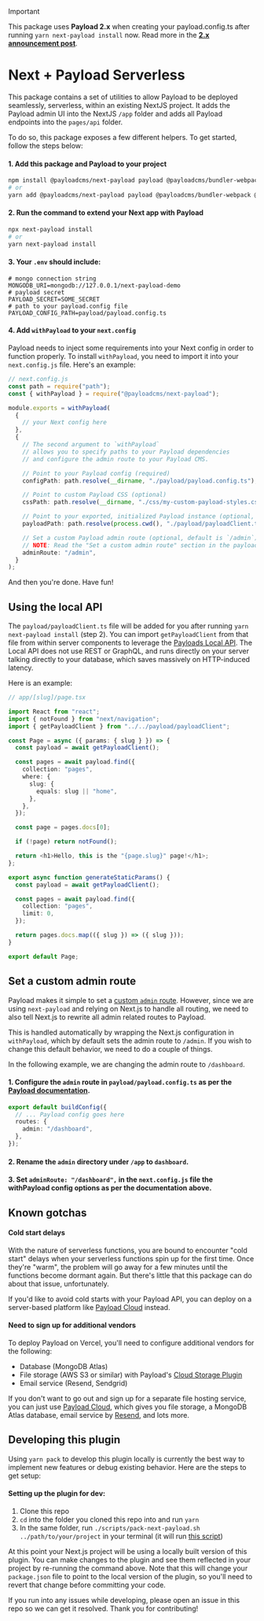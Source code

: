 > [!IMPORTANT]
> This package uses <strong>Payload 2.x</strong> when creating your payload.config.ts after running `yarn next-payload install` now. Read more in the <a target="_blank" href="https://payloadcms.com/blog/payload-2-0" rel="dofollow"><strong>2.x announcement post</strong></a>.

# Next + Payload Serverless

This package contains a set of utilities to allow Payload to be deployed seamlessly, serverless, within an existing NextJS project. It adds the Payload admin UI into the NextJS `/app` folder and adds all Payload endpoints into the `pages/api` folder.

To do so, this package exposes a few different helpers. To get started, follow the steps below:

#### 1. Add this package and Payload to your project

```bash
npm install @payloadcms/next-payload payload @payloadcms/bundler-webpack @payloadcms/db-mongodb @payloadcms/richtext-slate
# or
yarn add @payloadcms/next-payload payload @payloadcms/bundler-webpack @payloadcms/db-mongodb @payloadcms/richtext-slate
```

#### 2. Run the command to extend your Next app with Payload

```bash
npx next-payload install
# or
yarn next-payload install
```

#### 3. Your `.env` should include:

```env
# mongo connection string
MONGODB_URI=mongodb://127.0.0.1/next-payload-demo
# payload secret
PAYLOAD_SECRET=SOME_SECRET
# path to your payload.config file
PAYLOAD_CONFIG_PATH=payload/payload.config.ts
```

#### 4. Add `withPayload` to your `next.config`

Payload needs to inject some requirements into your Next config in order to function properly. To install `withPayload`, you need to import it into your `next.config.js` file. Here's an example:

```ts
// next.config.js
const path = require("path");
const { withPayload } = require("@payloadcms/next-payload");

module.exports = withPayload(
  {
    // your Next config here
  },
  {
    // The second argument to `withPayload`
    // allows you to specify paths to your Payload dependencies
    // and configure the admin route to your Payload CMS.

    // Point to your Payload config (required)
    configPath: path.resolve(__dirname, "./payload/payload.config.ts"),

    // Point to custom Payload CSS (optional)
    cssPath: path.resolve(__dirname, "./css/my-custom-payload-styles.css"),

    // Point to your exported, initialized Payload instance (optional, default shown below`)
    payloadPath: path.resolve(process.cwd(), "./payload/payloadClient.ts"),

    // Set a custom Payload admin route (optional, default is `/admin`)
    // NOTE: Read the "Set a custom admin route" section in the payload/next-payload README.
    adminRoute: "/admin",
  }
);
```

And then you're done. Have fun!

## Using the local API

The `payload/payloadClient.ts` file will be added for you after running `yarn next-payload install` (step 2). You can import `getPayloadClient` from that file from within server components to leverage the [Payloads Local API](https://payloadcms.com/docs/local-api/overview#local-api). The Local API does not use REST or GraphQL, and runs directly on your server talking directly to your database, which saves massively on HTTP-induced latency.

Here is an example:

```ts
// app/[slug]/page.tsx

import React from "react";
import { notFound } from "next/navigation";
import { getPayloadClient } from "../../payload/payloadClient";

const Page = async ({ params: { slug } }) => {
  const payload = await getPayloadClient();

  const pages = await payload.find({
    collection: "pages",
    where: {
      slug: {
        equals: slug || "home",
      },
    },
  });

  const page = pages.docs[0];

  if (!page) return notFound();

  return <h1>Hello, this is the "{page.slug}" page!</h1>;
};

export async function generateStaticParams() {
  const payload = await getPayloadClient();

  const pages = await payload.find({
    collection: "pages",
    limit: 0,
  });

  return pages.docs.map(({ slug }) => ({ slug }));
}

export default Page;
```

## Set a custom admin route

Payload makes it simple to set a [custom `admin` route](https://payloadcms.com/docs/configuration/overview#options). However, since we are using `next-payload` and relying on Next.js to handle all routing, we need to also tell Next.js to rewrite all admin related routes to Payload.

This is handled automatically by wrapping the Next.js configuration in `withPayload`, which by default sets the admin route to `/admin`. If you wish to change this default behavior, we need to do a couple of things.

In the following example, we are changing the admin route to `/dashboard`.

#### 1. Configure the `admin` route in `payload/payload.config.ts` as per the [Payload documentation](https://payloadcms.com/docs/configuration/overview#options).

```ts
export default buildConfig({
  // ... Payload config goes here
  routes: {
    admin: "/dashboard",
  },
});
```

#### 2. Rename the `admin` directory under `/app` to `dashboard`.

#### 3. Set `adminRoute: "/dashboard",` in the `next.config.js` file the withPayload config options as per the documentation above.

## Known gotchas

#### Cold start delays

With the nature of serverless functions, you are bound to encounter "cold start" delays when your serverless functions spin up for the first time. Once they're "warm", the problem will go away for a few minutes until the functions become dormant again. But there's little that this package can do about that issue, unfortunately.

If you'd like to avoid cold starts with your Payload API, you can deploy on a server-based platform like [Payload Cloud](https://payloadcms.com/new) instead.

#### Need to sign up for additional vendors

To deploy Payload on Vercel, you'll need to configure additional vendors for the following:

- Database (MongoDB Atlas)
- File storage (AWS S3 or similar) with Payload's [Cloud Storage Plugin](https://github.com/payloadcms/plugin-cloud-storage)
- Email service (Resend, Sendgrid)

If you don't want to go out and sign up for a separate file hosting service, you can just use [Payload Cloud](https://payloadcms.com/new), which gives you file storage, a MongoDB Atlas database, email service by [Resend](https://resend.com), and lots more.


## Developing this plugin
Using `yarn pack` to develop this plugin locally is currently the best way to implement new features or debug existing behavior. Here are the steps to get setup:

#### Setting up the plugin for dev:
1. Clone this repo
2. `cd` into the folder you cloned this repo into and run `yarn`
3. In the same folder, run `./scripts/pack-next-payload.sh ../path/to/your/project` in your terminal (it will run [this script](https://github.com/payloadcms/next-payload/blob/main/scripts/pack-next-payload.sh))

At this point your Next.js project will be using a locally built version of this plugin. You can make changes to the plugin and see them reflected in your project by re-running the command above. Note that this will change your `package.json` file to point to the local version of the plugin, so you'll need to revert that change before committing your code.

If you run into any issues while developing, please open an issue in this repo so we can get it resolved. Thank you for contributing!
